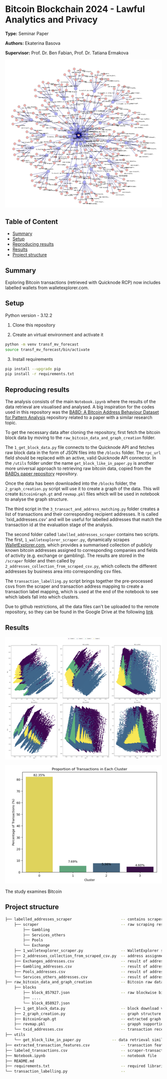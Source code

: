 # Bitcoin Blockchain 2024 - Lawful Analytics and Privacy

**Type:** Seminar Paper

**Authors:** Ekaterina Basova

**Supervisor:** Prof. Dr. Ben Fabian, Prof. Dr. Tatiana Ermakova

![results](/graph.png)

## Table of Content

- [Summary](#summary)
- [Setup](#Setup)
- [Reproducing results](#Reproducing-results)
- [Results](#Results)
- [Project structure](#Project-structure)

## Summary

Exploring Bitcoin transactions (retrieved with Quicknode RCP) now includes labelled wallets from walletexplorer.com.

## Setup

Python version - 3.12.2

1. Clone this repository

2. Create an virtual environment and activate it

```bash
python -m venv transf_mv_forecast
source transf_mv_forecast/bin/activate
```

3. Install requirements

```bash
pip install --upgrade pip
pip install -r requirements.txt
```

## Reproducing results

The analysis consists of the main `Notebook.ipynb` where the results of the data retrieval are visualised and analysed. A big inspiration for the codes used in this repository was the [BABD: A Bitcoin Address Behaviour Dataset for Pattern Analysis](https://github.com/Y-Xiang-hub/Bitcoin-Address-Behavior-Analysis/tree/main) repository related to a paper with a similar research topic.

To get the necessary data after cloning the repository, first fetch the bitcoin block data by moving to the `raw_bitcoin_data_and_graph_creation` folder.

The `1_get_block_data.py` file connects to the Quicknode API and fetches raw block data in the form of JSON files into the `/blocks` folder. The `rpc_url` field should be replaced with an active, valid Quicknode API connector. In the `/utils` folder under the name `get_block_like_in_paper.py` is another more universal approach to retrieving raw bitcoin data, copied from the [BABDs paper repository](https://github.com/Y-Xiang-hub/Bitcoin-Address-Behavior-Analysis/tree/main) repository.

Once the data has been downloaded into the `/blocks` folder, the `2_graph_creation.py` script will use it to create a graph of the data. This will create `BitcoinGraph.gt` and `revmap.pkl` files which will be used in notebook to analyse the graph structure.

The third script in the `3_transact_and_address_matching.py` folder creates a list of transactions and their corresponding recipient addresses. It is called `txid_addresses.csv' and will be useful for labelled addresses that match the transaction id at the evaluation stage of the analysis.

The second folder called `labelled_addresses_scraper` contains two scripts. The first, `1_walletexplorer_scraper.py`, dynamically scrapes [WalletExplorer.com](https://www.walletexplorer.com/), which provides a summarised collection of publicly known bitcoin addresses assigned to corresponding companies and fields of activity (e.g. exchange or gambling). The results are stored in the `/scraper` folder and then called by `2_addresses_collection_from_scraped_csv.py`, which collects the different addresses by business area into corresponding csv files.

The `transaction_labelling.py` script brings together the pre-processed csvs from the scraper and transaction address mapping to create a transaction label mapping, which is used at the end of the notebook to see which labels fall into which clusters.

Due to github restrictions, all the data files can't be uploaded to the remote repository, so they can be found in the Google Drive at the following [link](https://drive.google.com/drive/folders/1cEgDN0RkTph7EUQG5RCn0yEUgV_sXQnB?usp=sharing)

## Results

![results](/PCA_clusters.png)

![results](/cluster_results.png)

The study examines Bitcoin

## Project structure

```bash
├── labelled_addresses_scraper                      -- contains scraper related files
    ├── scraper                                     -- raw scraping results
        ├── Gambling
        ├── Services_others
        ├── Pools
        └── Exchange
    ├── 1_walletexplorer_scraper.py                 -- WalletExplorer scraper scrip
    ├── 2_addresses_collection_from_scraped_csv.py  -- address assignment according to area of operation
    ├── Exchanges_addresses.csv                     -- result of address mapping for Exchange business area
    ├── Gambling_addresses.csv                      -- result of address mapping for Gambling business area
    ├── Pools_addresses.csv                         -- result of address mapping for Pools business area
    └── Services_others_addresses.csv               -- result of address mapping for Services
├── raw_bitcoin_data_and_graph_creation             -- Bitcoin raw data related files and scripts
    ├── blocks
        ├── block_857927.json                       -- raw blockwise bitcon data
        ├── ....
        └── block_858927.json
    ├── 1_get_block_data.py                         -- block download via Quicknode
    ├── 2_graph_creation.py                         -- graph structure from raw blocks
    ├── BitcoinGraph.gt                             -- extracted graph file
    ├── revmap.pkl                                  -- grapph supporting file
    └── txid_addresses.csv                          -- transaction receiving address mapping
├── utils
    └── get_block_like_in_paper.py              -- data retrieval similar to BADS paper
├── extracted_transaction_features.csv              -- transaction features extracted from graph in the Notebook
├── labeled_transactions.csv                        -- scraper-transaction mapping result
├── Notebook.ipynb                                  -- notebook file
├── README.md
├── requirements.txt                                -- required libraries
└── transaction_labelling.py                        --
```
